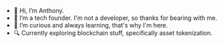 - 👋 Hi, I’m Anthony.
- 👀 I’m a tech founder. I'm not a developer, so thanks for bearing with me.
- 🌱 I’m curious and always learning, that's why I'm here.
- 🔍 Currently exploring blockchain stuff, specifically asset tokenization.

<!---
acitrano/acitrano is a ✨ special ✨ repository because its `README.md` (this file) appears on your GitHub profile.
You can click the Preview link to take a look at your changes.
--->
